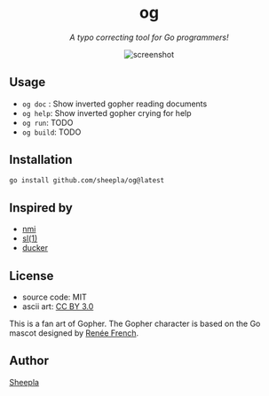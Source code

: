 <div align="center">

# og

</div>

<div align="center">

*A typo correcting tool for Go programmers!*

</div>

<div align="center">

![screenshot](https://user-images.githubusercontent.com/62412884/195587720-baaa211e-60f2-48d3-a763-a9c5c3d106ac.png)

</div>

## Usage

- `og doc` : Show inverted gopher reading documents
- `og help`: Show inverted gopher crying for help
- `og run`: TODO
- `og build`: TODO

## Installation

```sh
go install github.com/sheepla/og@latest
```

## Inspired by

- [nmi](https://github.com/jiro4989/nmi)
- [sl(1)](https://github.com/mtoyoda/sl)
- [ducker](https://github.com/kimullaa/ducker)

## License

- source code: MIT
- ascii art: [CC BY 3.0](https://creativecommons.org/licenses/by/3.0/)

This is a fan art of Gopher. The Gopher character is based on the Go mascot designed by [Renée French](https://reneefrench.blogspot.com/).

## Author

[Sheepla](https://github.com/sheepla)



